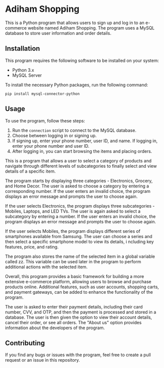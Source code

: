 #  Adiham Shopping

This is a Python program that allows users to sign up and log in to an e-commerce website named Adiham Shopping. The program uses a MySQL database to store user information and order details.

## Installation

This program requires the following software to be installed on your system:

- Python 3.x
- MySQL Server

To install the necessary Python packages, run the following command:

```
pip install mysql-connector-python
```

## Usage

To use the program, follow these steps:

1. Run the `connection` script to connect to the MySQL database.
2. Choose between logging in or signing up.
3. If signing up, enter your phone number, user ID, and name. If logging in, enter your phone number and user ID.
4. After logging in, you can start browsing the items and placing orders.


This is a program that allows a user to select a category of products and navigate through different levels of subcategories to finally
select and view details of a specific item.

The program starts by displaying three categories - Electronics, Grocery, and Home Decor. The user is asked to choose a 
category by entering a corresponding number. If the user enters an invalid choice, the program displays an error message 
and prompts the user to choose again.

If the user selects Electronics, the program displays three subcategories - Mobiles, Laptops, and LED TVs.
 The user is again asked to select a subcategory by entering a number. If the user enters an invalid choice,
 the program displays an error message and prompts the user to choose again.

If the user selects Mobiles, the program displays different series of smartphones available from Samsung.
 The user can choose a series and then select a specific smartphone model to view its details, i
ncluding key features, price, and rating.

The program also stores the name of the selected item in a global variable called zz. 
This variable can be used later in the program to perform additional actions with the selected item.

Overall, this program provides a basic framework for building a more extensive e-commerce platform,
allowing users to browse and purchase products online. Additional features, such as user accounts, 
shopping carts, and payment gateways, can be added to enhance the functionality of the program.

The user is asked to enter their payment details, including their card number, CVV, and OTP,
 and then the payment is processed and stored in a database.
 The user is then given the option to view their account details, 
cancel their order, or see all orders.
The "About us" option provides information about the developers of the program.



## Contributing

If you find any bugs or issues with the program, feel free to create a pull request or an issue in this repository. 



